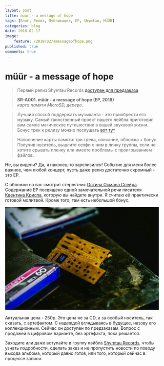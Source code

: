 ```yaml
---
layout: post
title: müür - a message of hope
tags: [Блог, Релиз, Публикация, EP, Shymtau, MÜÜR]
categories: blog
date: 2018-02-17
image:
    feature: /2018/02/amessageofhope.png
published: true
comments: true
---
```

# müür - a message of hope

> Первый релиз Shymtau Records [доступен для предзаказа][0].

> **SR-A001. müür - a message of hope (EP, 2018)**<br />
> *карта памяти MicroSD, дерево.*

> Лучший способ поддержать музыканта - это приобрести его музыку. Самый таинственный проект нашего лейбла приготовил вам самое магическое путешествие в вашей звуковой жизни.<br />
> Бонус трек к релизу можно послушать [вот тут](vk.cc/7IE5mJ)

> Наполнение карты памяти: три трека, описание, обложка + бонус.
> Получив носитель, вышлите селфи с ним в личку группы, если не хотите срывать пленку или имеете проблемы с проигрыванием файлов.

Не, вы видели? Да, я наконец-то зарелизился!
Событие для меня более важное, чем любой концерт, пусть даже релиз достаточно скромный - это EP.

С обложки на вас смотрит стервятник [Остина Османа Спейра][1]. Содержание EP посвящено одной замечательной речи писателя [Квентина Криспа][2], которую вы найдете внутри. Я считаю её практически готовой молитвой. Кроме того, там есть небольшой бонус.

![](/images/2018/02/amessageofhope1.jpg)

Актуальная цена - 250р. Это цена не за CD, а за особый носитель, так сказать, с артефактом. С надеждой вглядываясь в будущее, назову его коллекционным. Сейчас он доступен по предзаказам. Вопрос с продажей в цифровом варианте, без артефакта, пока решается.

Заходите или даже вступайте в группу лэйбла [Shymtau Records][4], чтобы узнать подробности, сделать заказ и не пропустить новости по поводу выхода альбома, который давно готов, или того, который сейчас в процессе записи.

[0]: https://vk.com/wall-154753426_173
[1]: https://ru.wikipedia.org/wiki/%D0%A1%D0%BF%D0%B5%D0%B9%D1%80,_%D0%9E%D1%81%D1%82%D0%B8%D0%BD_%D0%9E%D1%81%D0%BC%D0%B0%D0%BD
[2]: https://ru.wikipedia.org/wiki/%D0%9A%D0%B2%D0%B5%D0%BD%D1%82%D0%B8%D0%BD_%D0%9A%D1%80%D0%B8%D1%81%D0%BF
[3]: https://vk.com/neutshcore5
[4]: https://vk.com/shymtau
